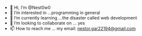 - 👋 Hi, I’m @Nest0w0
- 👀 I’m interested in ...programming in general
- 🌱 I’m currently learning ...the disaster called web development
- 💞️ I’m looking to collaborate on ... yes
- 📫 How to reach me ... my email: nestor.gar22194@gmail.com

<!---
Nest0w0/Nest0w0 is a ✨ special ✨ repository because its `README.md` (this file) appears on your GitHub profile.
You can click the Preview link to take a look at your changes.
--->
